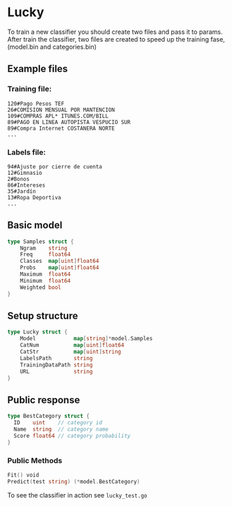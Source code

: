 # Lucky

To train a new classifier you should create two files and pass it to params. After train the classifier, two files are created to speed up the training fase, (model.bin and categories.bin)

## Example files
### Training file:
```text
120#Pago Pesos TEF
26#COMISION MENSUAL POR MANTENCION
109#COMPRAS APL* ITUNES.COM/BILL
89#PAGO EN LINEA AUTOPISTA VESPUCIO SUR
89#Compra Internet COSTANERA NORTE
...
```
### Labels file:
```text
94#Ajuste por cierre de cuenta
12#Gimnasio
2#Bonos
86#Intereses
35#Jardín
13#Ropa Deportiva
...
```

## Basic model
```go
type Samples struct {
    Ngram    string
    Freq     float64
    Classes  map[uint]float64
    Probs    map[uint]float64
    Maximum  float64
    Minimum  float64
    Weighted bool
}
```

## Setup structure
```go
type Lucky struct {
    Model            map[string]*model.Samples
    CatNum           map[uint]float64
    CatStr           map[uint]string
    LabelsPath       string
    TrainingDataPath string
    URL              string
}
```

## Public response
```go
type BestCategory struct {
  ID    uint    // category id
  Name  string  // category name
  Score float64 // category probability
}
```

### Public Methods
```go
Fit() void
Predict(test string) (*model.BestCategory)
```

To see the classifier in action see `lucky_test.go`
